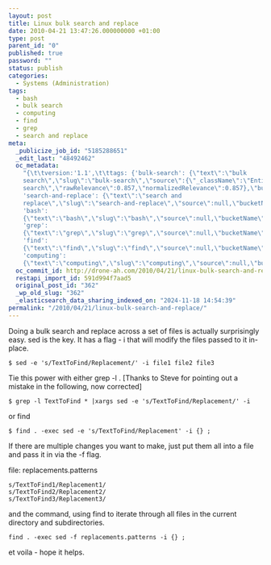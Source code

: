 ```yaml
---
layout: post
title: Linux bulk search and replace
date: 2010-04-21 13:47:26.000000000 +01:00
type: post
parent_id: "0"
published: true
password: ""
status: publish
categories:
  - Systems (Administration)
tags:
  - bash
  - bulk search
  - computing
  - find
  - grep
  - search and replace
meta:
  _publicize_job_id: "5185288651"
  _edit_last: "48492462"
  oc_metadata:
    "{\t\tversion:'1.1',\t\ttags: {'bulk-search': {\"text\":\"bulk
    search\",\"slug\":\"bulk-search\",\"source\":{\"_className\":\"Entity\",\"url\":\"http://d.opencalais.com/genericHasher-1/1fa5711a-3115-34ed-baee-388d6ef2e5fc\",\"subjectURL\":null,\"type\":{\"_className\":\"ArtifactType\",\"url\":\"http://s.opencalais.com/1/type/em/e/IndustryTerm\",\"name\":\"IndustryTerm\"},\"name\":\"bulk
    search\",\"rawRelevance\":0.857,\"normalizedRelevance\":0.857},\"bucketName\":\"current\",\"bucketPlacement\":\"auto\",\"_className\":\"Tag\"},
    'search-and-replace': {\"text\":\"search and
    replace\",\"slug\":\"search-and-replace\",\"source\":null,\"bucketName\":\"current\",\"bucketPlacement\":\"auto\",\"_className\":\"Tag\"},
    'bash':
    {\"text\":\"bash\",\"slug\":\"bash\",\"source\":null,\"bucketName\":\"current\",\"bucketPlacement\":\"auto\",\"_className\":\"Tag\"},
    'grep':
    {\"text\":\"grep\",\"slug\":\"grep\",\"source\":null,\"bucketName\":\"current\",\"bucketPlacement\":\"auto\",\"_className\":\"Tag\"},
    'find':
    {\"text\":\"find\",\"slug\":\"find\",\"source\":null,\"bucketName\":\"current\",\"bucketPlacement\":\"auto\",\"_className\":\"Tag\"},
    'computing':
    {\"text\":\"computing\",\"slug\":\"computing\",\"source\":null,\"bucketName\":\"current\",\"bucketPlacement\":\"auto\",\"_className\":\"Tag\"}}\t}"
  oc_commit_id: http://drone-ah.com/2010/04/21/linux-bulk-search-and-replace/1271857655
  restapi_import_id: 591d994f7aad5
  original_post_id: "362"
  _wp_old_slug: "362"
  _elasticsearch_data_sharing_indexed_on: "2024-11-18 14:54:39"
permalink: "/2010/04/21/linux-bulk-search-and-replace/"
---
```


Doing a bulk search and replace across a set of files is actually surprisingly
easy. sed is the key. It has a flag - i that will modify the files passed to it
in-place.

    $ sed -e 's/TextToFind/Replacement/' -i file1 file2 file3

Tie this power with either grep -l . \[Thanks to Steve for pointing out a
mistake in the following, now corrected\]

    $ grep -l TextToFind * |xargs sed -e 's/TextToFind/Replacement/' -i

or find

    $ find . -exec sed -e 's/TextToFind/Replacement' -i {} ;

If there are multiple changes you want to make, just put them all into a file
and pass it in via the -f flag.

file: replacements.patterns

    s/TextToFind1/Replacement1/
    s/TextToFind2/Replacement2/
    s/TextToFind3/Replacement3/

and the command, using find to iterate through all files in the current
directory and subdirectories.

    find . -exec sed -f replacements.patterns -i {} ;

et voila - hope it helps.

